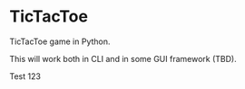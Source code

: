 # TicTacToe
TicTacToe game in Python.

This will work both in CLI and in some GUI framework (TBD).

Test 123
